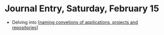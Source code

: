 # Journal Entry, Saturday, February 15

- Delving into [[naming convetions of applications, projects and repositories]]

[//begin]: # "Autogenerated link references for markdown compatibility"
[naming convetions of applications, projects and repositories]: <../naming convetions of applications%2C projects and repositories> "naming convetions of applications, projects and repositories"
[//end]: # "Autogenerated link references"